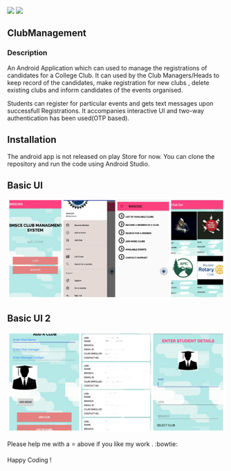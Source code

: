 ![](https://img.shields.io/badge/Made%20with%20%3C3-Android-red.svg)
![](https://img.shields.io/badge/Building%20Interactive%20%20-Interfaces-lightgrey.svg)

## ClubManagement ##
### Description ###
An Android Application which can used to manage the registrations of candidates for a College Club.
It can used by the Club Managers/Heads to keep record of the candidates, make registration for new clubs , delete existing clubs and inform candidates of the events organised.

Students can register for particular events and gets text messages upon successfull Registrations.
It accompanies interactive UI and two-way authentication has been used(OTP based).

## Installation ##
The android app is not released on play Store for now. You can clone the repository and run the code using Android Studio.

## Basic UI ##
![alt text](https://github.com/ashutoshtiwari13/ClubManagement/blob/master/SS1.jpg)

## Basic UI 2 ##
![alt text](https://github.com/ashutoshtiwari13/ClubManagement/blob/master/SS2.jpg)

Please help me with a :star: above if you like my work . :bowtie:

Happy Coding !
